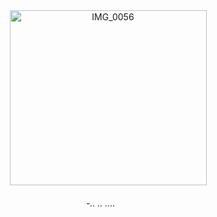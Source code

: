 <div align=center>

<img width="315" height="280" alt="IMG_0056" src="https://github.com/user-attachments/assets/5ae93e86-6b26-4259-bfed-83d14de6bae7" />






<br>

<h6>-.. .. ....&nbsp;&nbsp;&nbsp;&nbsp;&nbsp;&nbsp;</h6>
</div>
